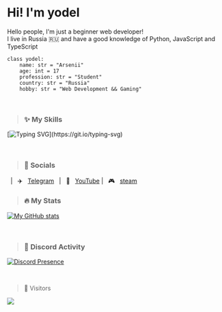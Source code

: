 # Hi! I'm **yodel**

Hello people, I'm just a beginner web developer! <br />
I live in Russia 🇷🇺 and have a good knowledge of Python, JavaScript and TypeScript

```PY
class yodel:
    name: str = "Arsenii"
    age: int = 17
    profession: str = "Student"
    country: str = "Russia"
    hobby: str = "Web Development && Gaming"
```

<br />

> ### ✨ My Skills
[![Typing SVG](https://readme-typing-svg.herokuapp.com?color=a033ff&duration=4000&lines=js,;python,;html-css,;react.js,)](https://git.io/typing-svg)

<br />

> ### 🔗 Socials
&nbsp;  | &nbsp; ✈️ &nbsp; [Telegram](https://theyodel.t.me/) &nbsp; | &nbsp; 📼 &nbsp; [YouTube](https://www.youtube.com/@theyodel)  | &nbsp; 🎮 &nbsp; [steam]()

> ### 🔥 My Stats
[![My GitHub stats](https://github-readme-stats.vercel.app/api?username=theyodel&show_icons=true&theme=aura)](https://github.com/theyodel)

<br />

> ### 🥱 Discord Activity
[![Discord Presence](https://lanyard.cnrad.dev/api/1087504544713424926?idleMessage=Sleeping)](https://discord.com/users/1087504544713424926)

<br />

> <p>👀&nbsp;Visitors</p>
<img align="left" src="https://profile-counter.glitch.me/theyodel/count.svg" />
